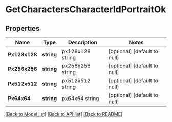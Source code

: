 # GetCharactersCharacterIdPortraitOk

## Properties
Name | Type | Description | Notes
------------ | ------------- | ------------- | -------------
**Px128x128** | **string** | px128x128 string | [optional] [default to null]
**Px256x256** | **string** | px256x256 string | [optional] [default to null]
**Px512x512** | **string** | px512x512 string | [optional] [default to null]
**Px64x64** | **string** | px64x64 string | [optional] [default to null]

[[Back to Model list]](../README.md#documentation-for-models) [[Back to API list]](../README.md#documentation-for-api-endpoints) [[Back to README]](../README.md)


